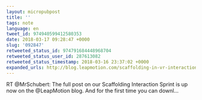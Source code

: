 ```yaml
---
layout: micropubpost
title: ''
tags: note
language: en
tweet_id: 974940599412580353
date: 2018-03-17 09:28:47 +0000
slug: '092847'
retweeted_status_id: 974791684448968704
retweeted_status_user_id: 287613082
retweeted_status_timestamp: 2018-03-16 23:37:02 +0000
expanded_urls: http://blog.leapmotion.com/scaffolding-in-vr-interaction-design-for-stacking-and-assembly,https://twitter.com/MrSchubert/status/974791684448968705/video/1
---
```

RT @MrSchubert: The full post on our Scaffolding Interaction Sprint is up now on the @LeapMotion blog. And for the first time you can downl…
